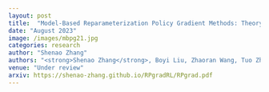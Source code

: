 ```yaml
---
layout: post
title:  "Model-Based Reparameterization Policy Gradient Methods: Theory and Practical Algorithms"
date: "August 2023"
image: /images/mbpg21.jpg
categories: research
author: "Shenao Zhang"
authors: "<strong>Shenao Zhang</strong>, Boyi Liu, Zhaoran Wang, Tuo Zhao"
venue: "Under review"
arxiv: https://shenao-zhang.github.io/RPgradRL/RPgrad.pdf
---
```

